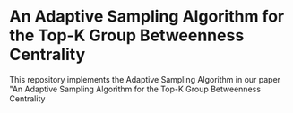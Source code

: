# An Adaptive Sampling Algorithm for the Top-K Group Betweenness Centrality
 This repository implements the Adaptive Sampling Algorithm in our paper "An Adaptive Sampling Algorithm for the Top-K Group Betweenness Centrality
